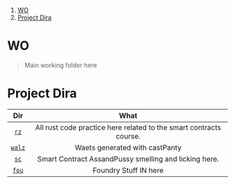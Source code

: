 1. [WO](#wo)
2. [Project Dira](#project-dira)

# WO 

> Main working folder here

# Project Dira 

Dir | What
:--: | :--: 
[`rz`](./rz/) | All rust code practice here related to the smart contracts course. 
[`walz`](./walz/) | Waets generated with castPanty
[`sc`](./sc/) | Smart Contract AssandPussy smelling and licking here. 
[`fou`](./fou/) | Foundry Stuff IN here 